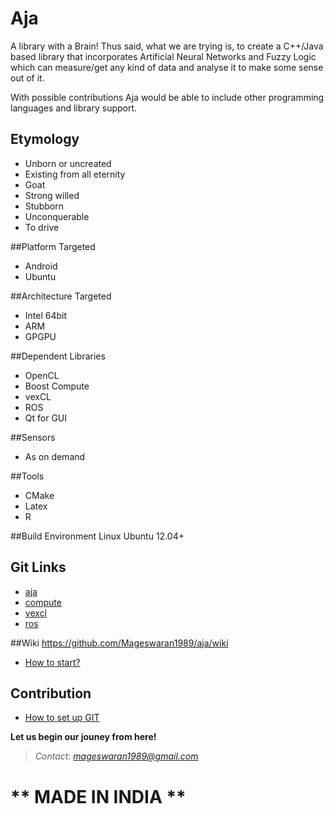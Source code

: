 # Aja

A library with a Brain! Thus said, what we are trying is, to create a C++/Java based library that incorporates Artificial Neural Networks and Fuzzy Logic which can measure/get any kind of data and analyse it to make some sense out of it.

With possible contributions Aja would be able to include other programming languages and library support.

## Etymology
- Unborn or uncreated
- Existing from all eternity
- Goat
- Strong willed 
- Stubborn
- Unconquerable
- To drive

##Platform Targeted
- Android
- Ubuntu

##Architecture Targeted
- Intel 64bit
- ARM
- GPGPU

##Dependent Libraries
- OpenCL
- Boost Compute
- vexCL
- ROS
- Qt for GUI

##Sensors
- As on demand

##Tools
- CMake
- Latex 
- R

##Build Environment
Linux Ubuntu 12.04+

## Git Links
- [aja](https://github.com/Mageswaran1989/aja)
- [compute](https://github.com/kylelutz/compute)
- [vexcl](https://github.com/ddemidov/vexcl)
- [ros](www.ros.org)

##Wiki
https://github.com/Mageswaran1989/aja/wiki
- [How to start?](https://github.com/Mageswaran1989/aja/wiki/How-to-start%3F)
	
## Contribution
- [How to set up GIT](https://github.com/Mageswaran1989/aja/wiki/Setting-up-the-GIT)

**Let us begin our jouney from here!**
> *Contact: mageswaran1989@gmail.com*

# ** MADE IN INDIA  **
